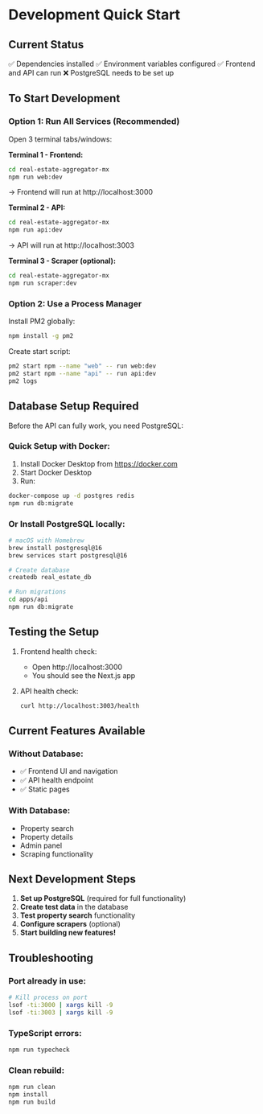 # Development Quick Start

## Current Status
✅ Dependencies installed
✅ Environment variables configured
✅ Frontend and API can run
❌ PostgreSQL needs to be set up

## To Start Development

### Option 1: Run All Services (Recommended)
Open 3 terminal tabs/windows:

**Terminal 1 - Frontend:**
```bash
cd real-estate-aggregator-mx
npm run web:dev
```
→ Frontend will run at http://localhost:3000

**Terminal 2 - API:**
```bash
cd real-estate-aggregator-mx
npm run api:dev
```
→ API will run at http://localhost:3003

**Terminal 3 - Scraper (optional):**
```bash
cd real-estate-aggregator-mx
npm run scraper:dev
```

### Option 2: Use a Process Manager
Install PM2 globally:
```bash
npm install -g pm2
```

Create start script:
```bash
pm2 start npm --name "web" -- run web:dev
pm2 start npm --name "api" -- run api:dev
pm2 logs
```

## Database Setup Required

Before the API can fully work, you need PostgreSQL:

### Quick Setup with Docker:
1. Install Docker Desktop from https://docker.com
2. Start Docker Desktop
3. Run:
```bash
docker-compose up -d postgres redis
npm run db:migrate
```

### Or Install PostgreSQL locally:
```bash
# macOS with Homebrew
brew install postgresql@16
brew services start postgresql@16

# Create database
createdb real_estate_db

# Run migrations
cd apps/api
npm run db:migrate
```

## Testing the Setup

1. Frontend health check:
   - Open http://localhost:3000
   - You should see the Next.js app

2. API health check:
   ```bash
   curl http://localhost:3003/health
   ```

## Current Features Available

### Without Database:
- ✅ Frontend UI and navigation
- ✅ API health endpoint
- ✅ Static pages

### With Database:
- Property search
- Property details
- Admin panel
- Scraping functionality

## Next Development Steps

1. **Set up PostgreSQL** (required for full functionality)
2. **Create test data** in the database
3. **Test property search** functionality
4. **Configure scrapers** (optional)
5. **Start building new features!**

## Troubleshooting

### Port already in use:
```bash
# Kill process on port
lsof -ti:3000 | xargs kill -9
lsof -ti:3003 | xargs kill -9
```

### TypeScript errors:
```bash
npm run typecheck
```

### Clean rebuild:
```bash
npm run clean
npm install
npm run build
```